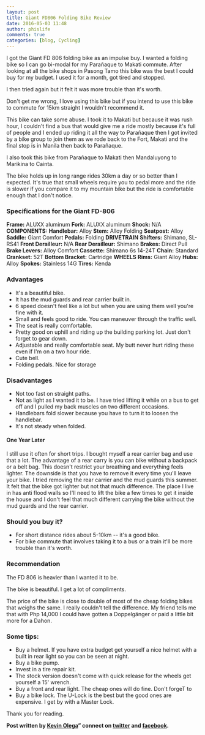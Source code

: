 ```yaml
---
layout: post
title: Giant FD806 Folding Bike Review
date: 2016-05-03 11:48
author: phislife
comments: true
categories: [blog, Cycling]
---
```

I got the Giant FD 806 folding bike as an impulse buy. I wanted a folding bike so I can go bi-modal for my Parañaque to Makati commute. After looking at all the bike shops in Pasong Tamo this bike was the best I could buy for my budget. I used it for a month, got tired and stopped.

I then tried again but it felt it was more trouble than it's worth.

Don't get me wrong, I love using this bike but if you intend to use this bike to commute for 15km straight I wouldn't recommend it.

This bike can take some abuse. I took it to Makati but because it was rush hour, I couldn't find a bus that would give me a ride mostly because it's full of people and I ended up riding it all the way to Parañaque then I got invited by a bike group to join them as we rode back to the Fort, Makati and the final stop is in Manila then back to Parañaque.

I also took this bike from Parañaque to Makati then Mandaluyong to Marikina to Cainta.

The bike holds up in long range rides 30km a day or so better than I expected. It's true that small wheels require you to pedal more and the ride is slower if you compare it to my mountain bike but the ride is comfortable enough that I don't notice.

<h3>Specifications for the Giant FD-806</h3>

<strong>Frame:</strong>  ALUXX aluminum
<strong>Fork:</strong>   ALUXX aluminum
<strong>Shock:</strong>  N/A
<strong>COMPONENTS:</strong>
<strong>Handlebar:</strong>  Alloy
<strong>Stem:</strong>   Alloy Folding
<strong>Seatpost:</strong>   Alloy
<strong>Saddle:</strong> Giant Comfort
<strong>Pedals:</strong> Folding
<strong>DRIVETRAIN</strong>
<strong>Shifters:</strong>   Shimano, SL-RS41
<strong>Front Derailleur:</strong>   N/A
<strong>Rear Derailleur:</strong>    Shimano
<strong>Brakes:</strong> Direct Pull
<strong>Brake Levers:</strong>   Alloy Comfort
<strong>Cassette:</strong>   Shimano 6s 14-24T
<strong>Chain:</strong>  Standard
<strong>Crankset:</strong>   52T
<strong>Bottom Bracket:</strong> Cartridge
<strong>WHEELS</strong>
<strong>Rims:</strong>   Giant Alloy
<strong>Hubs:</strong>   Alloy
<strong>Spokes:</strong> Stainless 14G
<strong>Tires:</strong>  Kenda

<h3>Advantages</h3>

<ul>
<li>It's a beautiful bike.</li>
<li>It has the mud guards and rear carrier built in.</li>
<li>6 speed doesn't feel like a lot but when you are using them well you're fine with it.</li>
<li>Small and feels good to ride. You can maneuver through the traffic well.</li>
<li>The seat is really comfortable.</li>
<li>Pretty good on uphill and riding up the building parking lot. Just don't forget to gear down.</li>
<li>Adjustable and really comfortable seat. My butt never hurt riding these even if I'm on a two hour ride.</li>
<li>Cute bell.</li>
<li>Folding pedals. Nice for storage</li>
</ul>

<h3>Disadvantages</h3>

<ul>
<li>Not too fast on straight paths.</li>
<li>Not as light as I wanted it to be. I have tried lifting it while on a bus to get off and I pulled my back muscles on two different occasions.</li>
<li>Handlebars fold slower because you have to turn it to loosen the handlebar.</li>
<li>It's not steady when folded.</li>
</ul>

<h4>One Year Later</h4>

I still use it often for short trips.
I bought myself a rear carrier bag and use that a lot. The advantage of a rear carry is you can bike without a backpack or a belt bag. This doesn't restrict your breathing and everything feels lighter. The downside is that you have to remove it every time you'll leave your bike.
I tried removing the rear carrier and the mud guards this summer. It felt that the bike got lighter but not that much difference. The place I live in has anti flood walls so I'll need to lift the bike a few times to get it inside the house and I don't feel that much different carrying the bike without the mud guards and the rear carrier.

<h3>Should you buy it?</h3>

<ul>
<li>For short distance rides about 5-10km -- it's a good bike.</li>
<li>For bike commute that involves taking it to a bus or a train it'll be more trouble than it's worth.</li>
</ul>

<h3>Recommendation</h3>

The FD 806 is heavier than I wanted it to be.

The bike is beautiful. I get a lot of compliments.

The price of the bike is close to double of most of the cheap folding bikes that weighs the same. I really couldn't tell the difference.
My friend tells me that with Php 14,000 I could have gotten a Doppelgänger or paid a little bit more for a Dahon.

<h3>Some tips:</h3>

<ul>
<li>Buy a helmet. If you have extra budget get yourself a nice helmet with a built in rear light so you can be seen at night.</li>
<li>Buy a bike pump.</li>
<li>Invest in a tire repair kit.</li>
<li>The stock version doesn't come with quick release for the wheels get yourself a 15' wrench.</li>
<li>Buy a front and rear light. The cheap ones will do fine. Don't forgeT to</li>
<li>Buy a bike lock. The U-Lock is the best but the good ones are expensive. I get by with a Master Lock.</li>
</ul>

Thank you for reading.

<strong>Post written by <a href="http://kevinolega.com">Kevin Olega</a>” connect on <a href="http://twitter.com/kevinolega">twitter</a> and [facebook](http://www.facebook.com/kevinolega.blog).</strong>
